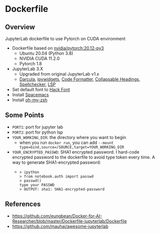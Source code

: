 # Dockerfile

## Overview
JupyterLab dockerfile to use Pytorch on CUDA environment
* Dockerfile based on [nvidia/pytorch:20.12-py3](https://docs.nvidia.com/deeplearning/frameworks/pytorch-release-notes/rel_21-02.html#rel_21.02)
  * Ubuntu 20.04 (Python 3.8)
  * NVIDIA CUDA 11.2.0
  * Pytorch 1.8
* JupyterLab 3.X
  * Upgraded from original JupyterLab v1.x
  * [Darcula](https://github.com/telamonian/theme-darcula), [ipywidgets](https://github.com/jupyter-widgets/ipywidgets), [Code Formatter](https://github.com/ryantam626/jupyterlab_code_formatter), [Collapsable Headings](https://github.com/aquirdTurtle/Collapsible_Headings), [Spellchecker](https://github.com/jupyterlab-contrib/spellchecker), [LSP](https://github.com/krassowski/jupyterlab-lsp)
* Set default font to [Hack Font](https://github.com/source-foundry/Hack)
* Install [Spacemacs](https://github.com/syl20bnr/spacemacs)
* Install [oh-my-zsh](https://ohmyz.sh/)
## Some Points
* `PORT1`: port for jupyter lab
* `PORT2`: port for python lsp
* `YOUR_WORKING_DIR`: the directory where you want to begin  
  * when you run `docker run`, you can add `--mount type=bind,source=/SOURCE,target=YOUR_WORKING_DIR`
* `YOUR_ENCRYPTED_PASSWD`: SHA1 encrypted password. I hard-code encrypted password to the dockerfile to avoid type token every time. A way to generate SHA1-encrypted password:
  * ```
    > ipython
    > from notebook.auth import passwd
    > passwd()
    type your PASSWD
    > OUTPUT: sha1: SHA1-encrypted-password
    ```
## References
* https://github.com/eungbean/Docker-for-AI-Researcher/blob/master/Dockerfile-jupyterlab/Dockerfile
* https://github.com/mauhai/awesome-jupyterlab